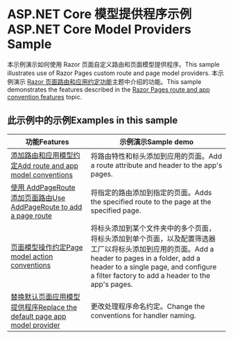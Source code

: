 # <a name="aspnet-core-model-providers-sample"></a><span data-ttu-id="00ae4-101">ASP.NET Core 模型提供程序示例</span><span class="sxs-lookup"><span data-stu-id="00ae4-101">ASP.NET Core Model Providers Sample</span></span>

<span data-ttu-id="00ae4-102">本示例演示如何使用 Razor 页面自定义路由和页面模型提供程序。</span><span class="sxs-lookup"><span data-stu-id="00ae4-102">This sample illustrates use of Razor Pages custom route and page model providers.</span></span> <span data-ttu-id="00ae4-103">本示例演示 [Razor 页面路由和应用约定功能](https://docs.microsoft.com/aspnet/core/mvc/razor-pages/razor-pages-convention-features)主题中介绍的功能。</span><span class="sxs-lookup"><span data-stu-id="00ae4-103">This sample demonstrates the features described in the [Razor Pages route and app convention features](https://docs.microsoft.com/aspnet/core/mvc/razor-pages/razor-pages-convention-features) topic.</span></span>

## <a name="examples-in-this-sample"></a><span data-ttu-id="00ae4-104">此示例中的示例</span><span class="sxs-lookup"><span data-stu-id="00ae4-104">Examples in this sample</span></span>

| <span data-ttu-id="00ae4-105">功能</span><span class="sxs-lookup"><span data-stu-id="00ae4-105">Features</span></span> | <span data-ttu-id="00ae4-106">示例演示</span><span class="sxs-lookup"><span data-stu-id="00ae4-106">Sample demo</span></span> |
| -------- | ----------- |
| [<span data-ttu-id="00ae4-107">添加路由和应用模型约定</span><span class="sxs-lookup"><span data-stu-id="00ae4-107">Add route and app model conventions</span></span>](https://docs.microsoft.com/aspnet/core/mvc/razor-pages/razor-pages-convention-features#add-route-and-app-model-conventions) | <span data-ttu-id="00ae4-108">将路由特性和标头添加到应用的页面。</span><span class="sxs-lookup"><span data-stu-id="00ae4-108">Add a route attribute and header to the app's pages.</span></span> |
| [<span data-ttu-id="00ae4-109">使用 AddPageRoute 添加页面路由</span><span class="sxs-lookup"><span data-stu-id="00ae4-109">Use AddPageRoute to add a page route</span></span>](https://docs.microsoft.com/aspnet/core/mvc/razor-pages/razor-pages-convention-features#configure-a-page-route) | <span data-ttu-id="00ae4-110">将指定的路由添加到指定的页面。</span><span class="sxs-lookup"><span data-stu-id="00ae4-110">Adds the specified route to the page at the specified page.</span></span> |
| [<span data-ttu-id="00ae4-111">页面模型操作约定</span><span class="sxs-lookup"><span data-stu-id="00ae4-111">Page model action conventions</span></span>](https://docs.microsoft.com/aspnet/core/mvc/razor-pages/razor-pages-convention-features#page-model-action-conventions) | <span data-ttu-id="00ae4-112">将标头添加到某个文件夹中的多个页面，将标头添加到单个页面，以及配置筛选器工厂以将标头添加到应用的页面。</span><span class="sxs-lookup"><span data-stu-id="00ae4-112">Add a header to pages in a folder, add a header to a single page, and configure a filter factory to add a header to the app's pages.</span></span> |
| [<span data-ttu-id="00ae4-113">替换默认页面应用模型提供程序</span><span class="sxs-lookup"><span data-stu-id="00ae4-113">Replace the default page app model provider</span></span>](https://docs.microsoft.com/aspnet/core/mvc/razor-pages/razor-pages-convention-features#replace-the-default-page-app-model-provider) | <span data-ttu-id="00ae4-114">更改处理程序命名约定。</span><span class="sxs-lookup"><span data-stu-id="00ae4-114">Change the conventions for handler naming.</span></span> |
